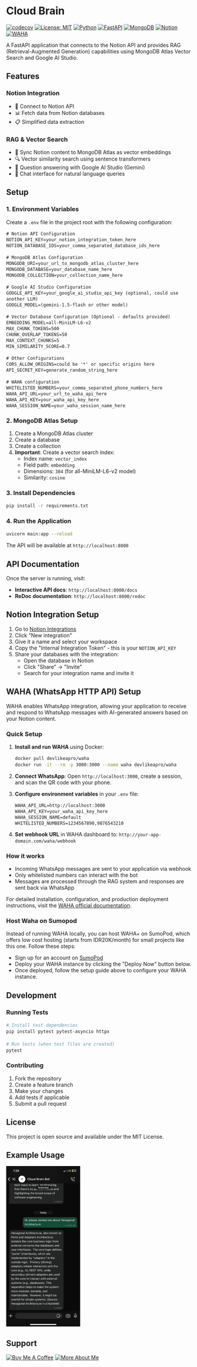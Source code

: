 # Cloud Brain
[![codecov](https://codecov.io/github/azis14/cloud-brain/graph/badge.svg?token=JLIHMRS0QW)](https://codecov.io/github/azis14/cloud-brain)
[![License: MIT](https://img.shields.io/badge/License-MIT-green.svg)](https://opensource.org/licenses/MIT)
[![Python](https://img.shields.io/badge/Python-3776AB?logo=python&logoColor=fff)](https://www.python.org/)
[![FastAPI](https://img.shields.io/badge/FastAPI-009485.svg?logo=fastapi&logoColor=white)](https://fastapi.tiangolo.com/)
[![MongoDB](https://img.shields.io/badge/MongoDB-%234ea94b.svg?logo=mongodb&logoColor=white)](https://www.mongodb.com/)
[![Notion](https://img.shields.io/badge/Notion-000?logo=notion&logoColor=fff)](https://www.notion.com/)
[![WAHA](https://img.shields.io/badge/WAHA-25d366?logo=WhatsApp&logoColor=fff)](https://waha.devlike.pro/)

A FastAPI application that connects to the Notion API and provides RAG (Retrieval-Augmented Generation) capabilities using MongoDB Atlas Vector Search and Google AI Studio.

## Features

### Notion Integration
- 🔗 Connect to Notion API
- 📊 Fetch data from Notion databases
- 📋 Simplified data extraction

### RAG & Vector Search
- 🧠 Sync Notion content to MongoDB Atlas as vector embeddings
- 🔍 Vector similarity search using sentence transformers
- 🤖 Question answering with Google AI Studio (Gemini)
- 💬 Chat interface for natural language queries

## Setup

### 1. Environment Variables

Create a `.env` file in the project root with the following configuration:

```env
# Notion API Configuration
NOTION_API_KEY=your_notion_integration_token_here
NOTION_DATABASE_IDS=your_comma_separated_database_ids_here

# MongoDB Atlas Configuration
MONGODB_URI=your_url_to_mongodb_atlas_cluster_here
MONGODB_DATABASE=your_database_name_here
MONGODB_COLLECTION=your_collection_name_here

# Google AI Studio Configuration
GOOGLE_API_KEY=your_google_ai_studio_api_key (optional, could use another LLM)
GOOGLE_MODEL=(gemini-1.5-flash or other model)

# Vector Database Configuration (Optional - defaults provided)
EMBEDDING_MODEL=all-MiniLM-L6-v2
MAX_CHUNK_TOKENS=500
CHUNK_OVERLAP_TOKENS=50
MAX_CONTEXT_CHUNKS=5
MIN_SIMILARITY_SCORE=0.7

# Other Configurations
CORS_ALLOW_ORIGINS=could be '*' or specific origins here
API_SECRET_KEY=generate_random_string_here

# WAHA configuration
WHITELISTED_NUMBERS=your_comma_separated_phone_numbers_here
WAHA_API_URL=your_url_to_waha_api_here
WAHA_API_KEY=your_waha_api_key_here
WAHA_SESSION_NAME=your_waha_session_name_here
```

### 2. MongoDB Atlas Setup

1. Create a MongoDB Atlas cluster
2. Create a database
3. Create a collection
4. **Important**: Create a vector search index:
   - Index name: `vector_index`
   - Field path: `embedding`
   - Dimensions: `384` (for all-MiniLM-L6-v2 model)
   - Similarity: `cosine`

### 3. Install Dependencies

```bash
pip install -r requirements.txt
```

### 4. Run the Application

```bash
uvicorn main:app --reload
```

The API will be available at `http://localhost:8000`

## API Documentation

Once the server is running, visit:
- **Interactive API docs**: `http://localhost:8000/docs`
- **ReDoc documentation**: `http://localhost:8000/redoc`

## Notion Integration Setup

1. Go to [Notion Integrations](https://www.notion.so/my-integrations)
2. Click "New integration"
3. Give it a name and select your workspace
4. Copy the "Internal Integration Token" - this is your `NOTION_API_KEY`
5. Share your databases with the integration:
   - Open the database in Notion
   - Click "Share" → "Invite"
   - Search for your integration name and invite it

## WAHA (WhatsApp HTTP API) Setup

WAHA enables WhatsApp integration, allowing your application to receive and respond to WhatsApp messages with AI-generated answers based on your Notion content.

### Quick Setup

1. **Install and run WAHA** using Docker:
   ```bash
   docker pull devlikeapro/waha
   docker run -it --rm -p 3000:3000 --name waha devlikeapro/waha
   ```

2. **Connect WhatsApp**: Open `http://localhost:3000`, create a session, and scan the QR code with your phone.

3. **Configure environment variables** in your `.env` file:
   ```env
   WAHA_API_URL=http://localhost:3000
   WAHA_API_KEY=your_waha_api_key_here
   WAHA_SESSION_NAME=default
   WHITELISTED_NUMBERS=1234567890,9876543210
   ```

4. **Set webhook URL** in WAHA dashboard to: `http://your-app-domain.com/waha/webhook`

### How it works
- Incoming WhatsApp messages are sent to your application via webhook
- Only whitelisted numbers can interact with the bot
- Messages are processed through the RAG system and responses are sent back via WhatsApp

For detailed installation, configuration, and production deployment instructions, visit the [WAHA official documentation](https://waha.devlike.pro/docs/overview/quick-start).

### Host Waha on Sumopod

Instead of running WAHA locally, you can host WAHA+ on SumoPod, which offers low cost hosting (starts from IDR20K/month) for small projects like this one. Follow these steps:
- Sign up for an account on [SumoPod](https://sumopod.com/register?ref=397bb660-81e6-48b8-919d-c0868301d72f)
- Deploy your WAHA instance by clicking the "Deploy Now" button below.
- Once deployed, follow the setup guide above to configure your WAHA instance.

## Development

### Running Tests

```bash
# Install test dependencies
pip install pytest pytest-asyncio httpx

# Run tests (when test files are created)
pytest
```

### Contributing

1. Fork the repository
2. Create a feature branch
3. Make your changes
4. Add tests if applicable
5. Submit a pull request

## License

This project is open source and available under the MIT License.

## Example Usage
<a href="./assets/example_1.PNG" target="_blank">
    <img src="./assets/example_1.PNG" alt="Example 1" width="200"/>
</a>


## Support

[![Buy Me A Coffee](https://img.shields.io/badge/Buy%20Me%20A%20Coffee-E5E5E5?style=for-the-badge&logo=buy-me-a-coffee&logoColor=black)](https://clicky.id/azis14/support/coffee)
[![More About Me](https://img.shields.io/badge/More%20About%20Me-E5E5E5?style=for-the-badge&logo=about.me&logoColor=black)](https://www.azis14.my.id/)